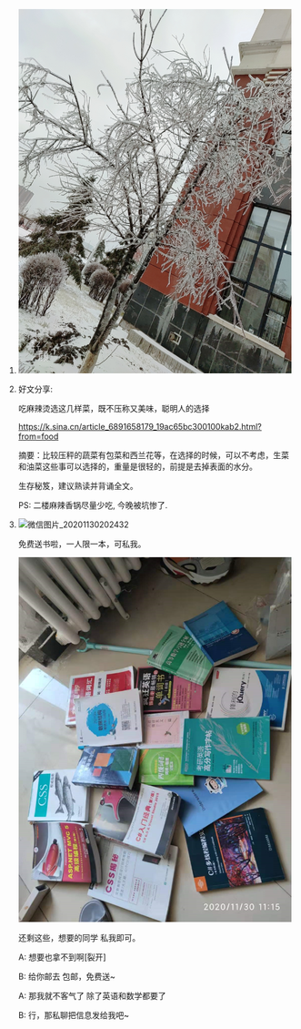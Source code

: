 1. ![image-20201122151223459](./docs/image-20201122151223459.png)

2. 好文分享:

   吃麻辣烫选这几样菜，既不压称又美味，聪明人的选择

   https://k.sina.cn/article_6891658179_19ac65bc300100kab2.html?from=food

   

   摘要：比较压秤的蔬菜有包菜和西兰花等，在选择的时候，可以不考虑，生菜和油菜这些事可以选择的，重量是很轻的，前提是去掉表面的水分。

   

   生存秘笈，建议熟读并背诵全文。

   PS: 二楼麻辣香锅尽量少吃, 今晚被坑惨了. 
   
   
   
3. ![微信图片_20201130202432](docs/微信图片_20201130202432.jpg)

   免费送书啦，一人限一本，可私我。

   ![image-20201201134849697](docs/image-20201201134849697.png)

   还剩这些，想要的同学 私我即可。

   A: 想要也拿不到啊[裂开]

   B: 给你邮去 包邮，免费送~

   A: 那我就不客气了 除了英语和数学都要了

   B: 行，那私聊把信息发给我吧~
